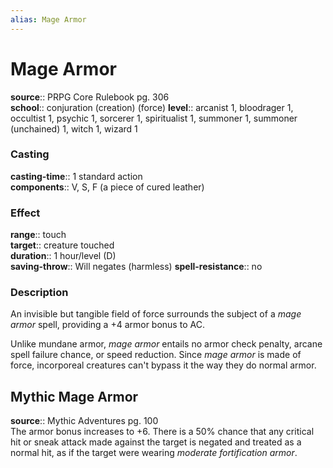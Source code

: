 ```yaml
---
alias: Mage Armor
---
```


# Mage Armor 

**source**:: PRPG Core Rulebook pg. 306  
**school**:: conjuration (creation) (force)
**level**:: arcanist 1, bloodrager 1, occultist 1, psychic 1, sorcerer 1, spiritualist 1, summoner 1, summoner (unchained) 1, witch 1, wizard 1

### Casting 

**casting-time**:: 1 standard action  
**components**:: V, S, F (a piece of cured leather)

### Effect 

**range**:: touch  
**target**:: creature touched  
**duration**:: 1 hour/level (D)  
**saving-throw**:: Will negates (harmless)
**spell-resistance**:: no

### Description 

An invisible but tangible field of force surrounds the subject of a *mage armor* spell, providing a +4 armor bonus to AC.  
  
Unlike mundane armor, *mage armor* entails no armor check penalty, arcane spell failure chance, or speed reduction. Since *mage armor* is made of force, incorporeal creatures can't bypass it the way they do normal armor.

## Mythic Mage Armor 

**source**:: Mythic Adventures pg. 100  
The armor bonus increases to +6. There is a 50% chance that any critical hit or sneak attack made against the target is negated and treated as a normal hit, as if the target were wearing *moderate fortification armor*.
